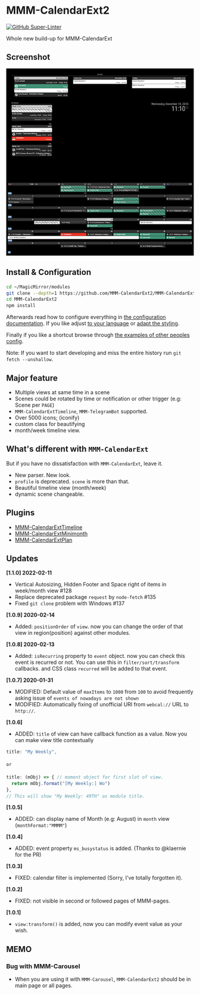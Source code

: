 # MMM-CalendarExt2

[![GitHub Super-Linter](https://github.com/MMM-CalendarExt2/MMM-CalendarExt2/workflows/Lint%20Code%20Base/badge.svg)](https://github.com/marketplace/actions/super-linter)

Whole new build-up for MMM-CalendarExt

## Screenshot

![screenshot](screenshot.png)

## Install & Configuration

```sh
cd ~/MagicMirror/modules
git clone --depth=1 https://github.com/MMM-CalendarExt2/MMM-CalendarExt2
cd MMM-CalendarExt2
npm install
```

Afterwards read how to configure everything in [the configuration documentation](docs/Configuration.md).
If you like adjust [to your language](docs/Localization.md) or [adapt the styling](docs/Styling.md).

Finally if you like a shortcut browse through [the examples of other peoples config](docs/examples).

Note: If you want to start developing and miss the entire history run `git fetch --unshallow`.

## Major feature

- Multiple views at same time in a scene
- Scenes could be rotated by time or notification or other trigger (e.g: Scene per `PAGE`)
- `MMM-CalendarExtTimeline`, `MMM-TelegramBot` supported.
- Over 5000 icons; (iconify)
- custom class for beautifying
- month/week timeline view.

## What's different with `MMM-CalendarExt`

But if you have no dissatisfaction with `MMM-CalendarExt`, leave it.

- New parser. New look.
- `profile` is deprecated. `scene` is more than that.
- Beautiful timeline view (month/week)
- dynamic scene changeable.

## Plugins

- [MMM-CalendarExtTimeline](https://github.com/eouia/MMM-CalendarExtTimeline)
- [MMM-CalendarExtMinimonth](https://github.com/eouia/MMM-CalendarExtMinimonth)
- [MMM-CalendarExtPlan](https://github.com/eouia/MMM-CalendarExtPlan)

## Updates

**[1.1.0] 2022-02-11**

- Vertical Autosizing, Hidden Footer and Space right of items in week/month view #128
- Replace deprecated package `request` by `node-fetch` #135
- Fixed `git clone` problem with Windows #137

**[1.0.9] 2020-02-14**

- Added: `positionOrder` of `view`. now you can change the order of that view in region(position) against other modules.

**[1.0.8] 2020-02-13**

- Added: `isRecurring` property to `event` object. now you can check this event is recurred or not. You can use this in `filter/sort/transform` callbacks. and CSS class `recurred` will be added to that event.

**[1.0.7] 2020-01-31**

- MODIFIED: Default value of `maxItems` to `1000` from `100` to avoid frequently asking issue of `events of nowadays are not shown`
- MODIFIED: Automatically fixing of unofficial URI from `webcal://` URL to `http://`.

**[1.0.6]**

- ADDED: `title` of view can have callback function as a value. Now you can make view title contextually

```js
title: "My Weekly",

or

title: (mObj) => { // moment object for first slot of view.
  return mObj.format("[My Weekly:] Wo")
},
// This will show "My Weekly: 49TH" as module title.
```

**[1.0.5]**

- ADDED: can display name of Month (e.g: August) in `month` view (`monthFormat:"MMMM"`)

**[1.0.4]**

- ADDED: event property `ms_busystatus` is added. (Thanks to @klaernie for the PR)

**[1.0.3]**

- FIXED: calendar filter is implemented (Sorry, I've totally forgotten it).

**[1.0.2]**

- FIXED: not visible in second or followed pages of MMM-pages.

**[1.0.1]**

- `view:transform()` is added, now you can modify event value as your wish.

## MEMO

### Bug with MMM-Carousel

- When you are using it with `MMM-Carousel`, `MMM-CalendarExt2` should be in main page or all pages.
